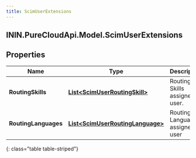 ```yaml
---
title: ScimUserExtensions
---
```

## ININ.PureCloudApi.Model.ScimUserExtensions

## Properties

|Name | Type | Description | Notes|
|------------ | ------------- | ------------- | -------------|
| **RoutingSkills** | [**List&lt;ScimUserRoutingSkill&gt;**](ScimUserRoutingSkill.html) | Routing Skills assigned to user. | [optional] |
| **RoutingLanguages** | [**List&lt;ScimUserRoutingLanguage&gt;**](ScimUserRoutingLanguage.html) | Routing Languages assigned to user | [optional] |
{: class="table table-striped"}


